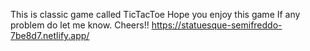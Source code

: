 This is classic game called TicTacToe
Hope you enjoy this game
If any problem do let me know.
Cheers!!
https://statuesque-semifreddo-7be8d7.netlify.app/
